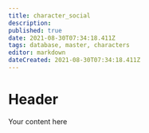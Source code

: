 ```yaml
---
title: character_social
description: 
published: true
date: 2021-08-30T07:34:18.411Z
tags: database, master, characters
editor: markdown
dateCreated: 2021-08-30T07:34:18.411Z
---
```


# Header
Your content here